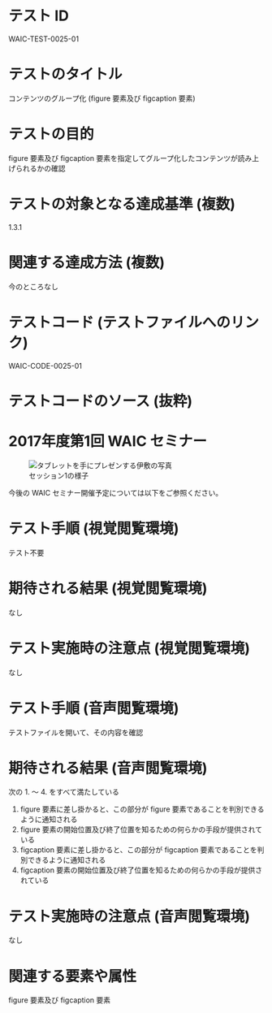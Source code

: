 

# テスト ID
WAIC-TEST-0025-01

# テストのタイトル
コンテンツのグループ化 (figure 要素及び figcaption 要素)

# テストの目的
figure 要素及び figcaption 要素を指定してグループ化したコンテンツが読み上げられるかの確認

# テストの対象となる達成基準 (複数)
1.3.1

# 関連する達成方法 (複数)
今のところなし

# テストコード (テストファイルへのリンク)
WAIC-CODE-0025-01

# テストコードのソース (抜粋)
<div>
<h1>2017年度第1回 WAIC セミナー</h1>
<figure>
<img src="./img/WAIC-CODE-0025-01.jpg" alt="タブレットを手にプレゼンする伊敷の写真">
<figcaption>セッション1の様子</figcaption>
</figure>

<p>今後の WAIC セミナー開催予定については以下をご参照ください。</p>

</div>

# テスト手順 (視覚閲覧環境)
テスト不要

# 期待される結果 (視覚閲覧環境)
なし

# テスト実施時の注意点 (視覚閲覧環境)
なし

# テスト手順 (音声閲覧環境)
テストファイルを開いて、その内容を確認

# 期待される結果 (音声閲覧環境)
次の 1. 〜 4. をすべて満たしている
1. figure 要素に差し掛かると、この部分が figure 要素であることを判別できるように通知される
2. figure 要素の開始位置及び終了位置を知るための何らかの手段が提供されている
3. figcaption 要素に差し掛かると、この部分が figcaption 要素であることを判別できるように通知される
4. figcaption 要素の開始位置及び終了位置を知るための何らかの手段が提供されている

# テスト実施時の注意点 (音声閲覧環境)
なし

# 関連する要素や属性
figure 要素及び figcaption 要素



